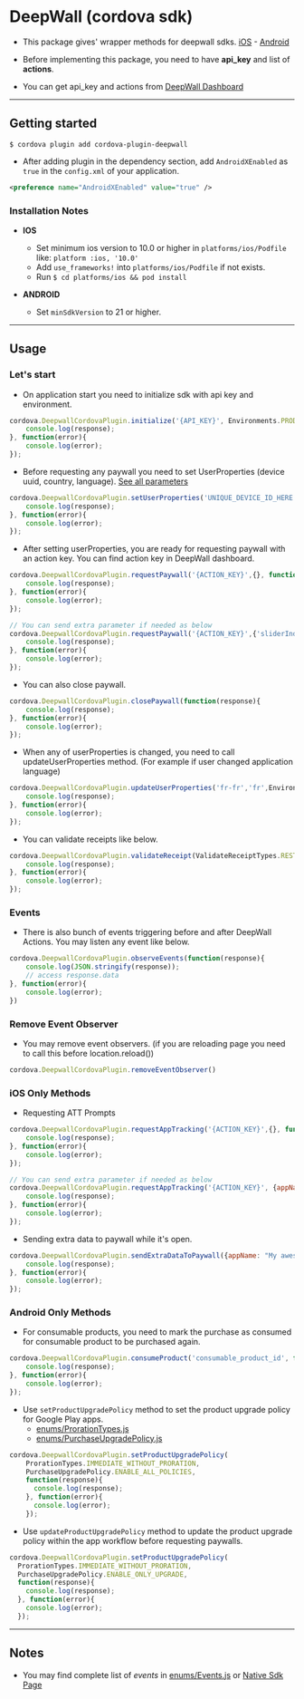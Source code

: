 # DeepWall (cordova sdk)

* This package gives' wrapper methods for deepwall sdks. [iOS](https://github.com/Teknasyon-Teknoloji/deepwall-ios-sdk) - [Android](https://github.com/Teknasyon-Teknoloji/deepwall-android-sdk)

* Before implementing this package, you need to have **api_key** and list of **actions**.

* You can get api_key and actions from [DeepWall Dashboard](https://console.deepwall.com/)


---


## Getting started

`$ cordova plugin add cordova-plugin-deepwall`

* After adding plugin in the dependency section,
  add `AndroidXEnabled` as `true` in the `config.xml` of your application.
```xml
<preference name="AndroidXEnabled" value="true" />
```


### Installation Notes
- **IOS**
    - Set minimum ios version to 10.0 or higher in `platforms/ios/Podfile` like: `platform :ios, '10.0'`
    - Add `use_frameworks!` into `platforms/ios/Podfile` if not exists.
    - Run `$ cd platforms/ios && pod install`

- **ANDROID**
    - Set `minSdkVersion` to 21 or higher.


---


## Usage

### Let's start

- On application start you need to initialize sdk with api key and environment.
```javascript
cordova.DeepwallCordovaPlugin.initialize('{API_KEY}', Environments.PRODUCTION, function(response){
    console.log(response);
}, function(error){
    console.log(error);
});
```

- Before requesting any paywall you need to set UserProperties (device uuid, country, language). [See all parameters](https://github.com/Teknasyon-Teknoloji/deepwall-ios-sdk#configuration)
```javascript
cordova.DeepwallCordovaPlugin.setUserProperties('UNIQUE_DEVICE_ID_HERE (UUID)','en-us','us', EnvironmentStyles.LIGHT, function(response){
    console.log(response);
}, function(error){
    console.log(error);
});
```

- After setting userProperties, you are ready for requesting paywall with an action key. You can find action key in DeepWall dashboard.
```javascript
cordova.DeepwallCordovaPlugin.requestPaywall('{ACTION_KEY}',{}, function(response){
    console.log(response);
}, function(error){
    console.log(error);
});

// You can send extra parameter if needed as below
cordova.DeepwallCordovaPlugin.requestPaywall('{ACTION_KEY}',{'sliderIndex': 2, 'title': 'Deepwall'}, function(response){
    console.log(response);
}, function(error){
    console.log(error);
});
```

- You can also close paywall.
```javascript
cordova.DeepwallCordovaPlugin.closePaywall(function(response){
    console.log(response);
}, function(error){
    console.log(error);
});
```

- When any of userProperties is changed, you need to call updateUserProperties method. (For example if user changed application language)
```javascript
cordova.DeepwallCordovaPlugin.updateUserProperties('fr-fr','fr',EnvironmentStyles.LIGHT, function(response){
    console.log(response);
}, function(error){
    console.log(error);
});
```

- You can validate receipts like below.
```javascript
cordova.DeepwallCordovaPlugin.validateReceipt(ValidateReceiptTypes.RESTORE, function(response){
    console.log(response);
}, function(error){
    console.log(error);
});
```


### Events

- There is also bunch of events triggering before and after DeepWall Actions. You may listen any event like below.
```javascript
cordova.DeepwallCordovaPlugin.observeEvents(function(response){
    console.log(JSON.stringify(response));
    // access response.data
}, function(error){
    console.log(error);
})
```

### Remove Event Observer
- You may remove event observers. (if you are reloading page you need to call this before location.reload())
```javascript
cordova.DeepwallCordovaPlugin.removeEventObserver()
```

### iOS Only Methods

- Requesting ATT Prompts
```javascript
cordova.DeepwallCordovaPlugin.requestAppTracking('{ACTION_KEY}',{}, function(response){
    console.log(response);
}, function(error){
    console.log(error);
});

// You can send extra parameter if needed as below
cordova.DeepwallCordovaPlugin.requestAppTracking('{ACTION_KEY}', {appName: "My awesome app"}, function(response){
    console.log(response);
}, function(error){
    console.log(error);
});
```

- Sending extra data to paywall while it's open.
```javascript
cordova.DeepwallCordovaPlugin.sendExtraDataToPaywall({appName: "My awesome app"}, function(response){
    console.log(response);
}, function(error){
    console.log(error);
});
```


### Android Only Methods

- For consumable products, you need to mark the purchase as consumed for consumable product to be purchased again.
```javascript
cordova.DeepwallCordovaPlugin.consumeProduct('consumable_product_id', function(response){
    console.log(response);
}, function(error){
    console.log(error);
});
```

- Use `setProductUpgradePolicy` method to set the product upgrade policy for Google Play apps.
  * [enums/ProrationTypes.js](./www/enums/ProrationTypes.js)
  * [enums/PurchaseUpgradePolicy.js](./www/enums/PurchaseUpgradePolicy.js)
```javascript
cordova.DeepwallCordovaPlugin.setProductUpgradePolicy(
    ProrationTypes.IMMEDIATE_WITHOUT_PRORATION,
    PurchaseUpgradePolicy.ENABLE_ALL_POLICIES,
    function(response){
      console.log(response);
    }, function(error){
      console.log(error);
    });
```

- Use `updateProductUpgradePolicy` method to update the product upgrade policy within the app workflow before requesting paywalls.
```javascript
cordova.DeepwallCordovaPlugin.setProductUpgradePolicy(
  ProrationTypes.IMMEDIATE_WITHOUT_PRORATION,
  PurchaseUpgradePolicy.ENABLE_ONLY_UPGRADE,
  function(response){
    console.log(response);
  }, function(error){
    console.log(error);
  });
```


---


## Notes
- You may find complete list of _events_ in [enums/Events.js](./www/enums/Events.js) or [Native Sdk Page](https://github.com/Teknasyon-Teknoloji/deepwall-ios-sdk#event-handling)
